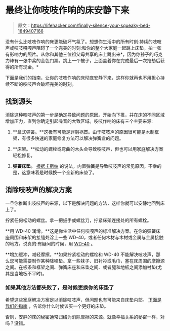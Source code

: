 # 最终让你吱吱作响的床安静下来

> 原文：<https://lifehacker.com/finally-silence-your-squeaky-bed-1849407166>

没有什么比吱吱作响的床更能破坏气氛了。想想你生活中的所有时刻:持续的吱吱声或吱吱嘎嘎声阻碍了一个完美的时刻:和你的整个大家庭一起跳上床垫，拍一张有影响力的照片。从你和其他三位祖父母共享的床上跳出来*，因为你孙子的巧克力棒有一张中奖的金色门票。跳上一个被子，上面盖着你在完成最后一次抢劫后获得的所有现金。* 



下面是我们的指南，让你的吱吱作响的床彻底安静下来，这样你就再也不用担心持续不断的吱吱声会破坏完美的时刻。

## 找到源头

消除这种吱吱声的第一步是确定导致问题的原因。开始向下推，并在床的不同区域增加压力，直到你确定引起噪音的大致区域。吱吱作响的床有三个主要来源:

1) **盒式弹簧。**这极有可能是罪魁祸首。由于吱吱声的原因很可能是木制框架，有很多快速的家庭修复方法可以解决弹簧盒的问题。

2) **床架。**松动的螺栓或弯曲的木头会导致吱吱声，但也可以用家庭解决方案轻松修复。

3) **弹簧床垫。** [根据卡斯帕](https://casper.com/blog/how-to-fix-a-squeaky-bed/) 的说法，内置弹簧是导致吱吱声的常见原因。不幸的是，这意味着是时候换一个全新的床垫了。

## 消除吱吱声的解决方案

一旦你推断出吱吱声的来源，以下是解决问题的方法，这样你就可以安静地回到床上了。

拧紧任何松动的螺丝。拿一把扳手或螺丝刀，拧紧床架连接处的所有螺栓。

**用 WD-40 润滑。**这是你生活中任何吱嘎声的标准解决方案。在你的弹簧床座周围和床架的接缝处涂上一些 WD-40，或者任何木材与木材或金属与金属接触的地方。说真的:有疑问的时候，用 [WD-40](https://lifehacker.com/12-clever-things-you-never-knew-wd-40-could-do-1848698665) 。

**增加缓冲，减轻摩擦。**如果拧紧松动的螺栓和 WD-40 不能解决吱吱声，那么您可能需要制作某种降噪垫。拿一些袜子、旧衬衫或毛巾，塞在床周围的摩擦源之间。在板条和框架之间、弹簧床座和床垫之间、或者腿和地板之间添加衬垫(尤其是当地板不平时)。

### 如果其他方法都失败了，是时候更换你的床垫了

希望这些家庭解决方案足以消除吱吱声，但问题也有可能来自床垫内部。 [下面是我们的指南](https://lifehacker.com/why-it-s-probably-time-to-buy-a-new-mattress-1848371505) ，告诉你什么时候该买一个更好的床垫。

否则，安静的床的秘密通常归结为消除摩擦的来源。就像幸福关系的秘密一样，对吗？没错。